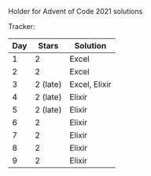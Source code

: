 Holder for Advent of Code 2021 solutions

Tracker:

| Day | Stars    | Solution      |
| --- | -------- | ------------- |
| 1   | 2        | Excel         |
| 2   | 2        | Excel         |
| 3   | 2 (late) | Excel, Elixir |
| 4   | 2 (late) | Elixir        |
| 5   | 2 (late) | Elixir        |
| 6   | 2        | Elixir        |
| 7   | 2        | Elixir        |
| 8   | 2        | Elixir        |
| 9   | 2        | Elixir        |
